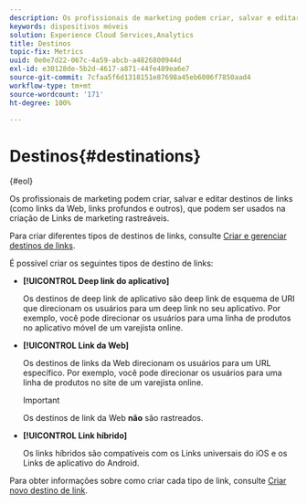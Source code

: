 ```yaml
---
description: Os profissionais de marketing podem criar, salvar e editar destinos de links (como links da Web, links profundos e outros), que podem ser usados na criação de Links de marketing rastreáveis.
keywords: dispositivos móveis
solution: Experience Cloud Services,Analytics
title: Destinos
topic-fix: Metrics
uuid: 0e0e7d22-067c-4a59-abcb-a4826800944d
exl-id: e30128de-5b2d-4617-a871-44fe489ea6e7
source-git-commit: 7cfaa5f6d1318151e87698a45eb6006f7850aad4
workflow-type: tm+mt
source-wordcount: '171'
ht-degree: 100%

---
```


# Destinos{#destinations}

{#eol}

Os profissionais de marketing podem criar, salvar e editar destinos de links (como links da Web, links profundos e outros), que podem ser usados na criação de Links de marketing rastreáveis.

Para criar diferentes tipos de destinos de links, consulte [Criar e gerenciar destinos de links](/help/using/acquisition-main/c-manage-link-destinations/c-manage-link-destinations.md).

É possível criar os seguintes tipos de destino de links:

* **[!UICONTROL Deep link do aplicativo]**

   Os destinos de deep link de aplicativo são deep link de esquema de URI que direcionam os usuários para um deep link no seu aplicativo. Por exemplo, você pode direcionar os usuários para uma linha de produtos no aplicativo móvel de um varejista online.

* **[!UICONTROL Link da Web]**

   Os destinos de links da Web direcionam os usuários para um URL específico. Por exemplo, você pode direcionar os usuários para uma linha de produtos no site de um varejista online.

   >[!IMPORTANT]
   >
   >Os destinos de link da Web **não** são rastreados.

* **[!UICONTROL Link híbrido]**

   Os links híbridos são compatíveis com os Links universais do iOS e os Links de aplicativo do Android.

Para obter informações sobre como criar cada tipo de link, consulte   [Criar novo destino de link](/help/using/acquisition-main/c-manage-link-destinations/t-create-new-app-deep-link-destination.md).
